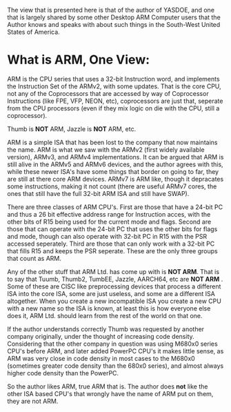 The view that is presented here is that of the author of YASDOE, and one that is largely shared by some other Desktop ARM Computer users that the Author knows and speaks with about such things in the South-West United States of America.

# What is ARM, One View:

ARM is the CPU series that uses a 32-bit Instruction word, and implements the Instruction Set of the ARMv2, with some updates.  That is the core CPU, not any of the Coprocessors that are accessed by way of Coprocessor Instructions (like FPE, VFP, NEON, etc), coprocessors are just that, seperate from the CPU processors (even if they mix logic on die with the CPU, still a coprocessor).

Thumb is **NOT** ARM, Jazzle is **NOT** ARM, etc.

ARM is a simple ISA that has been lost to the company that now maintains the name.  ARM is what we saw with the ARMv2 (first widely available version), ARMv3, and ARMv4 implementations.  It can be argued that ARM is still alive in the ARMv5 and ARMv6 devices, and the author agrees with this, while these newer ISA's have some things that border on going to far, they are still at there core ARM devices.  ARMv7 is ARM like, though it depracates some instructions, making it not count (there are useful ARMv7 cores, the ones that still have the full 32-bit ARM ISA and still have SWAP).

There are three classes of ARM CPU's.  First are those that have a 24-bit PC and thus a 26 bit effective address range for Instruction acces, with the other bits of R15 being used for the current mode and flags.  Second are those that can operate with the 24-bit PC that uses the other bits for flags and mode, though can also operate with 32-bit PC in R15 with the PSR accessed seperately.  Third are those that can only work with a 32-bit PC that fills R15 and keeps the PSR seperate.  These are the only three groups that count as ARM.

Any of the other stuff that ARM Ltd. has come up with is **NOT ARM**.  That is to say that Tuumb, Thumb2, TumbEE, Jazzle, AARCH64, etc are **NOT ARM** .  Some of these are CISC like preprocessing devices that process a different ISA into the core ISA, some are just useless, and some are a different ISA altogether.  When you create a new incompatible ISA you create a new CPU with a new name so the ISA is known, at least this is how everyone else does it, ARM Ltd. should learn from the rest of the world on that one.

If the author understands correctly Thumb was requested by another company originally, under the thought of increasing code density.  Considering that the other company in question was using M680x0 series CPU's before ARM, and later added PowerPC CPU's it makes little sense, as ARM was very close in code density in most cases to the M680x0 (sometimes greater code density than the 680x0 series), and almost always higher code density than the PowerPC.

So the author likes ARM, true ARM that is.  The author does **not** like the other ISA based CPU's that wrongly have the name of ARM put on them, they are not ARM.
